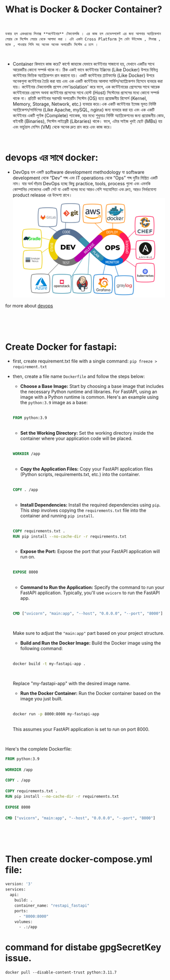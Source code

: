 # What is Docker & Docker Container?
<br>

`ডকার হল একধরনের লিনাক্স **কন্টেইনার** টেকনোলজি । এর কাজ হল ডেভেলপমেন্ট এর জন্য আপনার অ্যাপ্লিকেশান লেয়ার কে সিস্টেম লেয়ার থেকে আলাদা করা । এটা একটা Cross Platform টুল যেটা উইন্ডোজ , লিনাক্স , ম্যাক , পাওয়ার পিসি সহ অনেক অনেক অপারেটিং সিস্টেম এ চলে ।`

<br>

- Container কিভাবে কাজ করে?
কার্গো জাহাজে যেভাবে কন্টেইনার সাজানো হয়, যেখানে একটির সাথে আরেকটির কোনো সম্পর্ক থাকে না। ঠিক একই ভাবে কন্টেইনার ইঞ্জিনের (Like Docker) উপরে বিভিন্ন কন্টেইনার ভিত্তিক অ্যাপ্লিকেশন রান করানো হয়। একটি কন্টেইনার প্ল্যাটফর্মের (Like Docker) উপরে অনেকগুলা কন্টেইনার তৈরি করা যায় এবং এক একটি কন্টেইনার আলাদা সার্ভিস/অ্যাপ্লিকেশন হিসেবে ব্যবহার করা যায়। কন্টেইনার টেকনোলজি প্রসেস লেভ'isolation' করে ফলে, এক কন্টেইনারের প্রেসেসের সাথে আরেক কন্টেইনারের প্রেসেস অথবা কন্টেইনার প্রসেসের সাথে হোস্ট (Host) সিস্টেমের প্রসেসের মধ্যে কোনো সম্পর্ক থাকে না।  প্রতিটি কন্টেইনার সরাসরি অপারেটিং সিস্টেম (OS) হতে প্রয়োজনীয় রিসোর্স (Kernel, Memory, Storage, Network, etc.) ব্যবহার করে।এক একটি কন্টেইনার ইমেজ মূলত নির্দিষ্ট অ্যাপ্লিকেশন/সার্ভিসের (Like Apache, mySQL, nginx) জন্য ব্যবহার করা হয় এবং এক একটি কন্টেইনার একটি পূর্ণাঙ্গ (Complete) প্যাকেজ, যার মধ্যে শুধুমাত্র নির্দিষ্ট অ্যাপ্লিকেশনের জন্য প্রয়োজনীয় কোড, বাইনারী (Binaries), সিস্টেম লাইব্রেরী (Libraries) থাকে। ফলে, এটার সাইজ খুবই ছোট (MBs) হয় এবং ভার্চুয়াল মেশিন (VM) থেকে অনেক দ্রুত রান করে এবং কাজ করে। 
<br>

# devops এর সাথে docker: 
- DevOps হল একটি software development methodology যা software development থেকে “Dev” শব্দ এবং IT operations থেকে “Ops” শব্দ দুটির মিশ্রিত একটি নাম। যার অর্থ দাঁড়ায় DevOps হচ্ছে কিছু practice, tools, process গুলো এবং এমনকি কোম্পানির লোকেদের একটি সেট যা একটি দলের মধ্যে আরও বেশি সহযোগিতা এবং দ্রুত, আরও নির্ভরযোগ্য product release এর উদ্দেশ্য রাখে।<br>
![Alt text](/helper/images/image.png)


for more about [devops](https://github.com/yasin-arafat-05/rest_api_fastapi/blob/main/helper/devops.md)


<br> <br> <br>

# Create Docker for fastapi: 

- first, create requirement.txt file with a single command: ```pip freeze > requirement.txt```
- then, create a file name `Dockerfile` and follow the steps below:
    - **Choose a Base Image:** Start by choosing a base image that includes the necessary Python runtime and libraries. For FastAPI, using an image with a Python runtime is common. Here's an example using the `python:3.9` image as a base:
    <br>

    ```Dockerfile
    FROM python:3.9
    ```
    <br>

    - **Set the Working Directory:**
    Set the working directory inside the container where your application code will be placed.
    <br>

    ```Dockerfile
    WORKDIR /app
    ```
    <br>
    
    - **Copy the Application Files:** Copy your FastAPI application files (Python scripts, requirements.txt, etc.) into the container.

    <br>

   ```Dockerfile
   COPY . /app
   ```
    <br>

    -  **Install Dependencies:** Install the required dependencies using `pip`. This step involves copying the `requirements.txt` file into the container and running `pip install`.

    <br>

   ```Dockerfile
   COPY requirements.txt .
   RUN pip install --no-cache-dir -r requirements.txt
   ```

    <br>

    - **Expose the Port:**
   Expose the port that your FastAPI application will run on.
    <br>

   ```Dockerfile
   EXPOSE 8000
   ```
    <br>

    - **Command to Run the Application:**
   Specify the command to run your FastAPI application. Typically, you'll use `uvicorn` to run the FastAPI app.
    <br>

   ```Dockerfile
   CMD ["uvicorn", "main:app", "--host", "0.0.0.0", "--port", "8000"]
   ```
    <br>

   Make sure to adjust the `"main:app"` part based on your project structure.
    <br>

    - **Build and Run the Docker Image:**
   Build the Docker image using the following command:
    <br>

   ```bash
   docker build -t my-fastapi-app .
   ```
    <br>

   Replace "my-fastapi-app" with the desired image name.
    <br>
    - **Run the Docker Container:**
   Run the Docker container based on the image you just built.
    <br>

   ```bash
   docker run -p 8000:8000 my-fastapi-app
   ```
    <br>
   This assumes your FastAPI application is set to run on port 8000.
<br>

Here's the complete Dockerfile:
<br>

```Dockerfile
FROM python:3.9

WORKDIR /app

COPY . /app

COPY requirements.txt .
RUN pip install --no-cache-dir -r requirements.txt

EXPOSE 8000

CMD ["uvicorn", "main:app", "--host", "0.0.0.0", "--port", "8000"]
```
<br><br><br>

# Then create docker-compose.yml file:

```dockerfile
version: '3'
services:
  api:
    build: . 
    container_name: "restapi_fastapi"
    ports:
      - "8000:8000"
    volumes:
      - .:/app

```

# command for distabe gpgSecretKey issue.

```docker
docker pull --disable-content-trust python:3.11.7
```